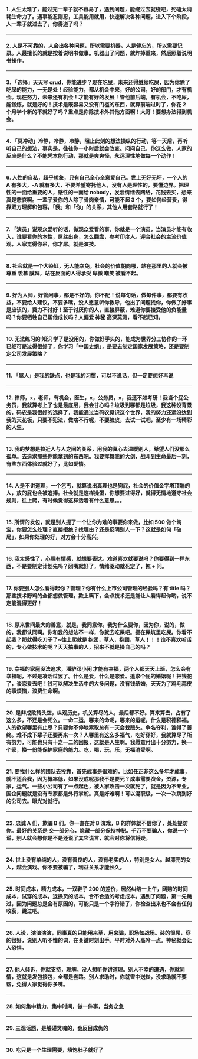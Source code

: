 #### 1. 人生太难了，能过完一辈子就不容易了，遇到问题，能绕过去就绕吧，死磕太消耗生命力了。遇事能忍则忍，工具能用就用，快速解决各种问题，进入下个阶段，人一辈子就过去了，你得道了吗？
---
#### 2. 人是不可靠的，人会出各种问题，所以需要机器。人是健忘的，所以需要记录。人最擅长的就是按着说明书做事。机器出了问题，就炸掉重来，然后照着说明书操作。
---
#### 3. 「选择」天天写 crud，你能进步？现在吃屎，未来还得继续吃屎，因为你除了吃屎的能力，一无是处！经验能力，都从机会中来，好的公司，好的部门，才有机会。现在努力，未来还有机会！才能有好的发展！管他前后端，有机会，不吃屎，能锻炼，就是好的！技术是既容易又没有门槛的东西，就算前端过时了，你花 2 个月学个新的不就好了吗？重点是你除技术外其他方面啊！大哥！要想办法得到机会。
---
#### 4. 「莫冲动」冷静，冷静，冷静，阻止此刻的想法操纵的行动，等一天后，再听听自己的想法，事实是，往往你一小时后就会改变。问问自己，你这么做，人家的反应是什么？不能凭本能行动，那就是爽爽怪，永远理性地做每一个动作！
---
#### 6. 人性的自私，超乎想象，只有自己全心全意爱自己。世上无好无坏，一个人的 A 有多大，-A 就有多大，不要希望寄托他人，没有人是理性的，要懂边界。把理性的一面给重要的人，感性的一面给 nobody，发泄情绪去网络，花钱去买，想来真是悲哀啊。一辈子爱你的人除了骨肉亲情，可能不超 3 个，要如何经营爱，得靠双方理解和包容，「我」和「你」的关系，其他人用套路就行了！
---
#### 7. 「演员」说观众爱听的话，做观众爱看的事，你就是一个演员，当演员才能有收入，谁要看你的本性，屌丝出身，怎么翻盘，参考印度人。迎合社会的主流价值观，人家觉得你吊，你才屌。就是演技。
---
#### 8. 社会就是一个大染缸，无人能幸免，社会的价值朝向哪，站在那里的人就会被 尊重 羡慕 膜拜，站在反面的人得承受 卑微 嘲笑 被看不起。
---
#### 9. 好为人师，好管闲事，都是不好的，你不配！说每句话，做每件事，都要有收益，不要给人建议，不要多嘴，没人愿意听你教导，他出了问题找你，你做了好事是应该的，费力不讨好！至于讨厌你的人，直接屏蔽，难道你要接受他的负能量吗？你要牺牲自己帮他成长吗？人偏爱 神秘 高深莫测，看不起已知。
---
#### 10. 无法练习的 知识 学了是没用的，你做好手头的，能成为世界分工协作的一环已经可是过得很好了，你学习「中国史纲」，是要去制定国家发展策略，还是要制定公司发展策略？
---
#### 11. 「屌人」是我的缺点，也是我的习惯，可以不说话，但一定要想好再说
---
#### 12. 律师，x，老师，有机会，医生，x，公务员，x，我还不如考研！我当个屁公务员，我就算考上了也是最底层，我会甘心吗？垃圾到哪都是垃圾，我这种没背景的，码农是我很好的选择了，我能通过当码农见识这个世界，我的努力还远没达到我的天花板，只要不犯法，做啥不行呢，不要脸皮，去试一试吧，至少有一场精彩的人生。
---
#### 13. 我的梦想是拉近人与人之间的关系，用我的真心去温暖别人，希望人们没那么孤单。去追求那些你能拿到的东西吧。我要挥舞我的大剑，战斗到生命最后一刻，有些东西体验过就好了，比如爱情。
---
#### 14. 人是不讲道理，一个乞丐，就算说出真理也是狗屁，社会的价值金字塔顶端的人，放的屁也会被追捧。社会就是这样操蛋，你想要过得好，就得无情地遵守社会规则，往上爬，有时候觉得这样活着有什么意思。。。
---
#### 15. 所谓的发包，就是别人提了一个让你为难的事要你来做，比如 500 做个淘宝，你要怎么处理？直接拒绝？找理由？还是反阴别人一下？这就是如何「破局」，如果你处理的好，对方会十分高兴。
---
#### 16. 我太感性了，心理有情感，就想要表达。难道喜欢就要说吗？你要得到一样东西，不是要制定计划先吗？闭嘴就好了，情绪驱动就死定了，拖 + 问。
---
#### 17. 你要别人怎么看得起你？管理？你有什么上市公司管理的经验吗？有 title 吗？那些技术野鸡的全都想做管理，欺上瞒下，会点技术还是能让人看得起你哟，说不定能混得更好！
---
#### 18. 原来世间最大的善意，就是，我同意你。我为什么要你，因为你，说的，做的，我都认同啊。你和我的想法不一样，你就去吃屎吧。摁在屎坑里吃屎。你看不起我？那就得吃刀子了~往上爬就是 抱团，草人，抱团，草人！！！谁不喜欢听话的，专心做技术的呢？天天搞事的人，招来不就是操自己的吗？
---
#### 19. 幸福的家庭没法追求，潘驴邓小闲 才能有幸福，两个人都天天上班，怎么会有幸福呢，不过是凑活过罢了。什么是爱，什么是恋爱。追求个屁的婚姻呢！把钱花了，谈恋爱去吧！钱可以解决生活中的大多问题，没有钱结婚，天天为了鸡毛蒜皮的事烦恼，浪费生命啊。
---
#### 20. 是非成败转头空，纵观历史，机关算尽的人，最后都不好。算来算去，占有了这么多，不还是会死么。一命二运，哪来的命呢，哪来的运呢。什么是积德积福。人的欲望哪里有止尽？只要你不停地索取总有一天会栽跟头。争名夺利，谁得了善终。难不成下辈子还要再来一次？人哪里有这么多福气，吃好穿好，我就算尽了所有努力，可能也只有十之一二的回报，这就是人生啊。我愿意付出十分努力，换一个家，换一份能保护家庭的能力。吃，喝，玩，乐，无福消受啊。
---
#### 21. 要找什么样的团队去投靠，首先成事是很难的，比如任正非这么多年才成事，就不适合我，因为概率低，如果没成呢那我不是要死？成事需要资金，资源，专家，运气。一些小公司有了一点起色，被人家攻击一次就死了，就是因为不专业。国企问题就是没有专家都是外行掌舵。真是好难啊！可以混职级，一次一次跳到好的公司去。眼光对就行。
---
#### 22. 忠诚 A 们，欺骗 B 们。你一直在对 B 演戏，B 的群体就不信你了，处处提防你。最好的关系是 交一部分心，隐藏一部分保持神秘。千万不要骗人，你说一个谎，别人就会想你是不是还说了其它谎言，就会对你将信将疑。
---
#### 24. 世上没有单纯的人，没有善良的人，没有老实的人，特别是女人。越漂亮的女人，越会演戏。你不要被骗了，利益关系才能长久。
---
#### 25. 时间成本，精力成本，一双鞋子 200 的差价，居然纠结一上午，网购的时间成本，试穿的成本，退换货的成本，合不合适的考虑成本。遇到了问题，第一先跳过，因为问题总是会有原因的，可能只是一个字符错了，你检查出来也不会有任何收获，跳过吧。
---
#### 26. 人设，演演演演，同事真的只能用来草，用来骗，职场如战场。装的很屌，穿的很好，说别人听不懂的词，在关键时刻出手。平时对外人高冷一点。神秘就会让人恐惧。
---
#### 27. 他人倾诉，你就支持，理解。没人想听你讲道理。别人不幸的遭遇，你就同情，这就是发包接包，全都是套路。别人求助时，你就雪中送炭，没求助就不要帮，免得人家觉得你多嘴。
---
#### 28. 如何集中精力，集中时间，做一件事，当务之急
---
#### 29. 三观话题，是触碰灵魂的，会反目成仇的
---
#### 30. 吃只是一个生理需要，填饱肚子就好了

